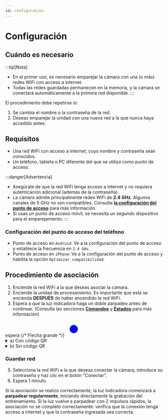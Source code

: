 ```yaml
---
id: configuration
---
```


# Configuración

## Cuándo es necesario
:::tip[Nota]
- En el primer uso, es necesario emparejar la cámara con una (o más) redes WiFi con acceso a internet.
- Todas las redes guardadas permanecen en la memoria, y la cámara se conectará automáticamente a la primera red disponible.
:::

El procedimiento debe repetirse si:

1. Se cambia el nombre o la contraseña de la red.
2. Deseas emparejar la unidad con una nueva red a la que nunca haya accedido antes.

## Requisitos

- Una red WiFi con acceso a internet, cuyo nombre y contraseña sean conocidos.
- Un teléfono, tableta o PC diferente del que se utiliza como punto de acceso.

:::danger[Advertencia]
- Asegúrate de que la red WiFi tenga acceso a internet y no requiera autenticación adicional (además de la contraseña).
- La cámara admite principalmente redes WiFi de **2.4 GHz**. Algunos canales de 5 GHz no son compatibles. Consulta [**la configuración del punto de acceso**](#phone-hotspot-configuration) para más información.
- Si usas un punto de acceso móvil, se necesita un segundo dispositivo para el emparejamiento.
:::

### Configuración del punto de acceso del teléfono
- Punto de acceso en `Android`: Ve a la configuración del punto de acceso y establece la frecuencia en `2.4 GHz`.
- Punto de acceso en `iPhone`: Ve a la configuración del punto de acceso y habilita la opción `Optimizar compatibilidad`.

## Procedimiento de asociación

1. Enciende la red WiFi a la que deseas asociar la cámara.
2. Enciende la unidad de procesamiento. Es importante que esta se encienda **DESPUÉS** de haber encendido la red WiFi.
3. Espera a que la luz indicadora haga un doble parpadeo antes de continuar.
   (Consulta las secciones [**Comandos**](before-starting#comandos) y [**Estados**](before-starting#estados) para más información)
<div style={{ display: 'flex', alignItems: 'center', justifyContent: 'center' }}>
  <span style={{ fontSize: '20px'}}>espera</span> {/* Flecha grande */}
  <img src="/img/blink2_400ms_50_1000ms.gif" alt="doble_parpadeo" style={{ width: '80px' }} />
</div>

<details>
  <summary>a) Con código QR</summary>
  
1. Escanea el primer código QR para conectarte a la red TwinPlay.

   <img src="/img/QR_wifi.png" alt="qr_wifi" width="150" />

2. Escanea el segundo código QR para ser redirigido a la página de configuración de TwinPlay.

   <img src="/img/QR_link.png" alt="qr_link" width="150" />
</details>

<details>
  <summary>b) Sin código QR</summary>

```
Red: TwinPlay
Contraseña: TwinPlayCamera
```

1. Conéctate a la red.

2. Abre el navegador (Chrome, Safari, etc.) y ve a la página **http://192.168.4.1:5000**, donde se abrirá la página de configuración de TwinPlay.
</details>

### Guardar red

5. Selecciona la red WiFi a la que deseas conectar la cámara, introduce su contraseña y haz clic en el botón “Conectar”.
6. Espera 1 minuto.

Si la asociación se realizó correctamente, la luz indicadora comenzará a **parpadear regularmente**, iniciando directamente la grabación del entrenamiento. Si la luz vuelve a parpadear con 2 impulsos rápidos, la asociación no se completó correctamente: verifica que la conexión tenga acceso a internet y que la contraseña ingresada sea correcta.